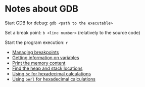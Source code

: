 # Notes about GDB

Start GDB for debug: `gdb <path to the executable>`

Set a break point: `b <line number>` (relatively to the source code)

Start the program execution: `r`

* [Managing breakpoints](doc/breakpoints.md)
* [Getting information on variables](doc/information-on-variables.md)
* [Print the memory content](doc/memory.md)
* [Find the heap and stack locations](doc/proc.md)
* [Using `bc` for hexadecimal calculations](doc/bc.md)
* [Using `perl` for hexadecimal calculations](doc/perl-hex.md)


